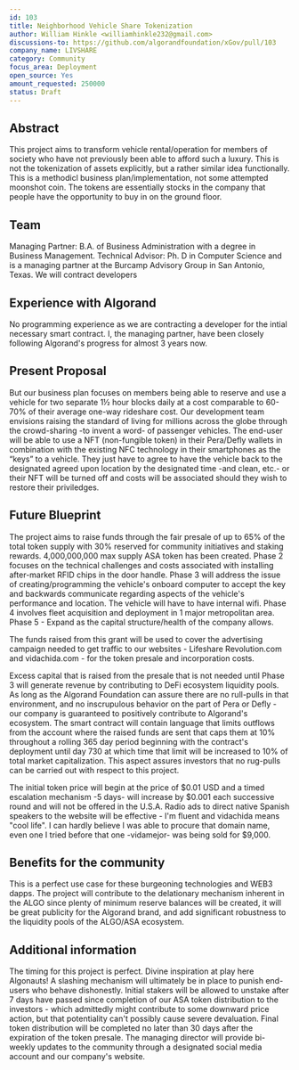 ```yaml
---
id: 103
title: Neighborhood Vehicle Share Tokenization
author: William Hinkle <williamhinkle232@gmail.com>
discussions-to: https://github.com/algorandfoundation/xGov/pull/103
company_name: LIVSHARE
category: Community
focus_area: Deployment
open_source: Yes
amount_requested: 250000
status: Draft
---
```


## Abstract
This project aims to transform vehicle rental/operation for members of society who have not previously been able to afford such a luxury.  This is not the tokenization of assets explicitly, but a rather similar idea functionally.  This is a methodicl business plan/implementation, not some attempted moonshot coin.  The tokens are essentially stocks in the company that people have the opportunity to buy in on the ground floor. 

## Team
Managing Partner: B.A. of Business Administration with a degree in Business Management.  Technical Advisor: Ph. D in Computer Science and is a managing partner at the Burcamp Advisory Group in San Antonio, Texas.  We will contract developers   

## Experience with Algorand
No programming experience as we are contracting a developer for the intial necessary smart contract.  I, the managing partner, have been closely following Algorand's progress for almost 3 years now.  

## Present Proposal
But our business plan focuses on members being able to reserve and use a vehicle for two separate 1½ hour blocks daily at a cost comparable to 60-70% of their average one-way rideshare cost. 
Our development team envisions raising the standard of living for millions across the globe through the crowd-sharing -to invent a word- of passenger vehicles.  The end-user will be able to use a NFT (non-fungible token) in their Pera/Defly wallets in combination with the existing NFC technology in their smartphones as the “keys” to a vehicle.  They just have to agree to have the vehicle back to the designated agreed upon location by the designated time -and clean, etc.- or their NFT will be turned off and costs will be associated should they wish to restore their priviledges.

## Future Blueprint
The project aims to raise funds through the fair presale of up to 65% of the total token supply with 30% reserved for community initiatives and staking rewards.  4,000,000,000 max supply ASA token has been created.  Phase 2 focuses on the technical challenges and costs associated with installing after-market RFID chips in the door handle.  Phase 3 will address the issue of creating/programming the vehicle's onboard computer to accept the key and backwards communicate regarding aspects of the vehicle's performance and location.  The vehicle will have to have internal wifi.  Phase 4 involves fleet acquisition and deployment in 1 major metropolitan area.  Phase 5 - Expand as the capital structure/health of the company allows.

The funds raised from this grant will be used to cover the advertising campaign needed to get traffic to our websites - Lifeshare Revolution.com and vidachida.com - for the token presale and incorporation costs.   

Excess capital that is raised from the presale that is not needed until Phase 3 will generate revenue by contributing to DeFi ecosystem liquidity pools.  As long as the Algorand Foundation can assure there are no rull-pulls in that environment, and no inscrupulous behavior on the part of Pera or Defly - our company is guaranteed to positively contribute to Algorand's ecosystem.  The smart contract will contain language that limits outflows from the account where the raised funds are sent that caps them at 10% throughout a rolling 365 day period beginning with the contract's deployment until day 730 at which time that limit will be increased to 10% of total market capitalization. This aspect assures investors that no rug-pulls can be carried out with respect to this project.    

The initial token price will begin at the price of $0.01 USD and a timed escalation mechanism -5 days- will increase by $0.001 each successive round and will not be offered in the U.S.A.  Radio ads to direct native Spanish speakers to the website will be effective - I'm fluent and vidachida means "cool life".  I can hardly believe I was able to procure that domain name, even one I tried before that one -vidamejor- was being sold for $9,000.  

## Benefits for the community
This is a perfect use case for these burgeoning technologies and WEB3 dapps.  The project will contribute to the delationary mechanism inherent in the ALGO since plenty of minimum reserve balances will be created, it will be great publicity for the Algorand brand, and add significant robustness to the liquidity pools of the ALGO/ASA ecosystem.  



## Additional information
The timing for this project is perfect.  Divine inspiration at play here Algonauts!  A slashing mechanism will ultimately be in place to punish end-users who behave dishonestly.  Initial stakers will be allowed to unstake after 7 days have passed since completion of our ASA token distribution to the investors - which admittedly might contribute to some downward price action, but that potentiality can't possibly cause severe devaluation.  Final token distribution will be completed no later than 30 days after the expiration of the token presale.  The managing director will provide bi-weekly updates to the community through a designated social media account and our company's website.  
